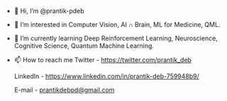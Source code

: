 - 👋 Hi, I’m @prantik-pdeb
- 👀 I’m interested in Computer Vision, AI ∩ Brain, ML for Medicine, QML. 
- 🌱 I’m currently learning Deep Reinforcement Learning, Neuroscience, Cognitive Science, Quantum Machine Learning.
- 📫 How to reach me 
     Twitter - https://twitter.com/prantik_deb
     
     LinkedIn - https://www.linkedin.com/in/prantik-deb-759948b9/
     
     E-mail - prantikdebpd@gmail.com

<!---
prantik-pdeb/prantik-pdeb is a ✨ special ✨ repository because its `README.md` (this file) appears on your GitHub profile.
You can click the Preview link to take a look at your changes.
--->
